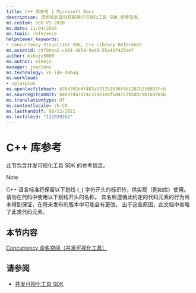 ```yaml
---
title: C++ 库参考 | Microsoft Docs
description: 请参阅此部分获取并行可视化工具 SDK 参考信息。
ms.custom: SEO-VS-2020
ms.date: 11/04/2016
ms.topic: reference
helpviewer_keywords:
- Concurrency Visualizer SDK, C++ Library Reference
ms.assetid: c9f8eea2-c964-485d-9ad0-55a4bf425ae7
author: mikejo5000
ms.author: mikejo
manager: jmartens
ms.technology: vs-ide-debug
ms.workload:
- cplusplus
ms.openlocfilehash: 430d392d4f483a131251636f0b12876259887fcb
ms.sourcegitcommit: 68897da7d74c31ae1ebf5d47c7b5ddc9b108265b
ms.translationtype: HT
ms.contentlocale: zh-CN
ms.lasthandoff: 08/13/2021
ms.locfileid: "122039262"
---
```

# <a name="c-library-reference"></a>C++ 库参考

此节包含并发可视化工具 SDK 的参考信息。

> [!NOTE]
> C++ 语言标准将保留以下划线 (`_`) 字符开头的标识符，供实现（例如库）使用。 请勿在代码中使用以下划线开头的名称。 其名称遵循此约定的代码元素的行为尚未得到保证，在将来发布的版本中可能会有更改。 出于这些原因，此文档中省略了此类代码元素。

## <a name="in-this-section"></a>本节内容

[Concurrency 命名空间（并发可视化工具）](../profiling/concurrency-namespace-concurrency-visualizer.md)

## <a name="see-also"></a>请参阅

- [并发可视化工具 SDK](../profiling/concurrency-visualizer-sdk.md)